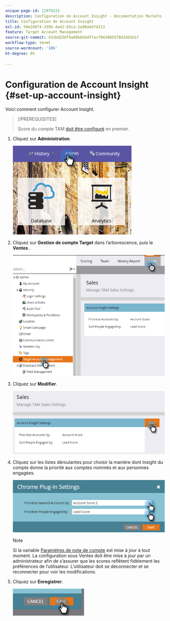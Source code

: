 ```yaml
---
unique-page-id: 12979223
description: Configuration de Account Insight - Documentation Marketo - Documentation du produit
title: Configuration de Account Insight
exl-id: 50e24974-339b-4a42-b5ca-2e80ab47d313
feature: Target Account Management
source-git-commit: 431bd258f9a68bbb9df7acf043085578d3d91b1f
workflow-type: tm+mt
source-wordcount: '106'
ht-degree: 0%

---
```


# Configuration de Account Insight {#set-up-account-insight}

Voici comment configurer Account Insight.

>[!PREREQUISITES]
>
>Score du compte TAM [doit être configuré](/help/marketo/product-docs/target-account-management/setup-tam/account-score.md) en premier.

1. Cliquez sur **Administration**.

   ![](assets/admin-1.png)

1. Cliquez sur **Gestion de compte Target** dans l’arborescence, puis le **Ventes** .

   ![](assets/set-up-account-insight-2.png)

1. Cliquez sur **Modifier**.

   ![](assets/set-up-account-insight-3.png)

1. Cliquez sur les listes déroulantes pour choisir la manière dont Insight du compte donne la priorité aux comptes nommés et aux personnes engagées.

   ![](assets/four-4.png)

   >[!NOTE]
   >
   >Si la variable [Paramètres de note de compte](/help/marketo/product-docs/target-account-management/setup-tam/account-score.md) est mise à jour à tout moment. La configuration sous Ventes doit être mise à jour par un administrateur afin de s’assurer que les scores reflètent fidèlement les préférences de l’utilisateur. L’utilisateur doit se déconnecter et se reconnecter pour voir les modifications.

1. Cliquez sur **Enregistrer**.

   ![](assets/five-4.png)
